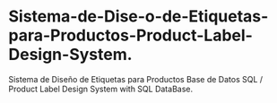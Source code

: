 # Sistema-de-Dise-o-de-Etiquetas-para-Productos-Product-Label-Design-System.
Sistema de Diseño de Etiquetas para Productos Base de Datos SQL / Product Label Design System with SQL DataBase.
